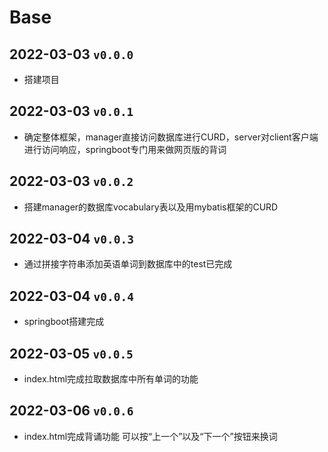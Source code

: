 # Base

## 2022-03-03 `v0.0.0`

- 搭建项目

## 2022-03-03 `v0.0.1`

- 确定整体框架，manager直接访问数据库进行CURD，server对client客户端进行访问响应，springboot专门用来做网页版的背词

## 2022-03-03 `v0.0.2`

- 搭建manager的数据库vocabulary表以及用mybatis框架的CURD

## 2022-03-04 `v0.0.3`

- 通过拼接字符串添加英语单词到数据库中的test已完成

## 2022-03-04 `v0.0.4`

- springboot搭建完成

## 2022-03-05 `v0.0.5`

- index.html完成拉取数据库中所有单词的功能

## 2022-03-06 `v0.0.6`

- index.html完成背诵功能 可以按“上一个”以及“下一个”按钮来换词